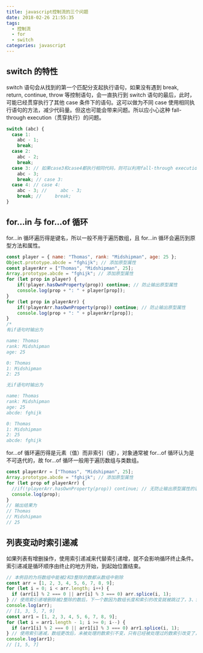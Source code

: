 ```yaml
---
title: javascript控制流的三个问题
date: 2018-02-26 21:55:35
tags:
  - 控制流
  - for
  - switch
categories: javascript
---
```


## switch 的特性

switch 语句会从找到的第一个匹配分支起执行语句，如果没有遇到 break, return, continue, throw 等控制语句，会一直执行到 switch 语句的最后，此时，可能已经贯穿执行了其他 case 条件下的语句。这可以做为不同 case 使用相同执行语句的方法，减少代码量。但这也可能会带来问题。所以应小心这种 fall-through execution（贯穿执行）的问题。

<!-- more -->

```javascript
switch (abc) {
  case 1:
    abc - 1;
    break;
  case 2:
    abc - 2;
    break;
  case 3: // 如果case3和case4都执行相同代码，则可以利用fall-through execution，写为
    abc - 3;
    break; // case 3:
  case 4: // case 4:
    abc - 3; //     abc - 3;
    break; //     break;
}
```

## for...in 与 for...of 循环

for...in 循环遍历得是键名，所以一般不用于遍历数组，且 for...in 循环会遍历到原型方法和属性。

```javascript
const player = { name: "Thomas", rank: "Midshipman", age: 25 };
Object.prototype.abcde = "fghijk"; // 添加原型属性
const playerArr = ["Thomas", "Midshipman", 25];
Array.prototype.abcde = "fghijk"; // 添加原型属性
for (let prop in player) {
    if(!player.hasOwnProperty(prop)) continue; // 防止输出原型属性
    console.log(prop + ": " + player[prop]);
}
for (let prop in playerArr) {
    if(!playerArr.hasOwnProperty(prop)) continue; // 防止输出原型属性
    console.log(prop + ": " + playerArr[prop]);
}
/*
有if语句时输出为

name: Thomas
rank: Midshipman
age: 25

0: Thomas
1: Midshipman
2: 25

无if语句时输出为

name: Thomas
rank: Midshipman
age: 25
abcde: fghijk

0: Thomas
1: Midshipman
2: 25
abcde: fghijk
```

for...of 循环遍历得是元素（值）而非索引（键），对象通常被 for...of 循环认为是不可迭代的，故 for...of 循环一般用于遍历数组与类数组。

```javascript
const playerArr = ["Thomas", "Midshipman", 25];
Array.prototype.abcde = "fghijk"; // 添加原型属性
for (let prop of playerArr) {
  //if(!playerArr.hasOwnProperty(prop)) continue; // 无防止输出原型属性的语句也不会输出原型
  console.log(prop);
}
// 输出结果为
// Thomas
// Midshipman
// 25
```

## 列表变动时索引递减

如果列表有增删操作，使用索引递减来代替索引递增，就不会影响循环终止条件。
索引递减是循环顺序由终止的地方开始，到起始位置结束。

```javascript
// 本例目的为将数组中能被2和3整除的数都从数组中剔除
const arr = [1, 2, 3, 4, 5, 6, 7, 8, 9];
for (let i = 0; i < arr.length; i++) {
  if (arr[i] % 2 === 0 || arr[i] % 3 === 0) arr.splice(i, 1);
} // 使用索引递增删除被2整除的数后，下一个数因为数组长度和索引的改变就被跳过了，3、5、7、9都被跳过了。
console.log(arr);
// [1, 3, 5, 7, 9]
const arr1 = [1, 2, 3, 4, 5, 6, 7, 8, 9];
for (let i = arr1.length - 1; i >= 0; i--) {
  if (arr1[i] % 2 === 0 || arr1[i] % 3 === 0) arr1.splice(i, 1);
} // 使用索引递减，数组更改后，未被处理的数索引不变，只有已经被处理过的数索引改变了，故不会发生跳过的问题。
console.log(arr1);
// [1, 5, 7]
```
